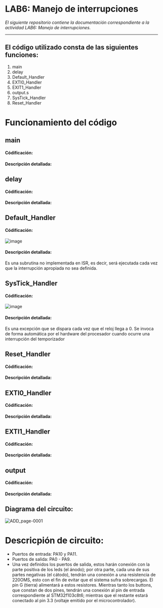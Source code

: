 # LAB6: Manejo de interrupciones

*El siguiente repositorio contiene la documentación correspondiente a la actividad LAB6: Manejo de interrupciones.*

---

## El código utilizado consta de las siguientes funciones:
1) main
2) delay
3) Default_Handler
4) EXTI0_Handler
5) EXIT1_Handler
6) output.s
7) SysTick_Handler
8) Reset_Handler


# Funcionamiento del código

## main
#### Códificación:
#### Descripción detallada:

## delay
#### Códificación:
#### Descripción detallada:

## Default_Handler
#### Códificación:
![image](https://github.com/DamianPerezB/Lab6/assets/89427173/d3ad1323-ac63-4326-baf4-58de240718d6)
#### Descripción detallada:
Es una subrutina no implementada en ISR, es decir, será ejecutada cada vez que la interrupción apropiada no sea definida.

## SysTick_Handler
#### Códificación:
![image](https://github.com/DamianPerezB/Lab6/assets/89427173/2c369df5-03eb-4481-9e4f-4b059a5e4532)
#### Descripción detallada:
Es una excepción que se dispara cada vez que el reloj llega a 0. Se invoca de forma automática por el hardware del procesador cuando ocurre una interrupción del temporizador

## Reset_Handler
#### Códificación:
#### Descripción detallada:

## EXTI0_Handler
#### Códificación:
#### Descripción detallada:

## EXTI1_Handler
#### Códificación:
#### Descripción detallada:

## output
#### Códificación:
#### Descripción detallada:


## Diagrama del circuito:
![ADD_page-0001](https://github.com/DamianRPG/Lab5/assets/126529855/9685ae01-5383-47ab-bb22-805555e3bf0d)

# Descricpión de circuito:
- Puertos de entrada: PA10 y PA11.
- Puertos de salida: PA0 - PA9.
- Una vez definidos los puertos de salida, estos harán conexión con la parte positiva de los leds (el ánodo); por otra parte, cada una de sus partes negativas (el cátodo), tendrán una conexión a una resistencia de 220OMS, esto con el fin de evitar que el sistema sufra sobrecargas. El pin G (tierra) alimentará a estos resistores.
Mientras tanto los buttons, que constan de dos pines, tendrán una conexión al pin de entrada correspondiente al STM32f103c8t6; mientras que el restante estará conectado al pin 3.3 (voltaje emitido por el microcontrolador).

